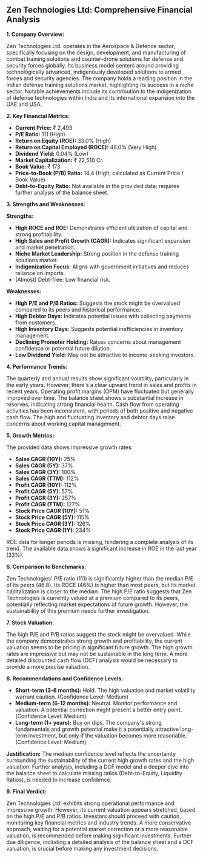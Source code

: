 ## Zen Technologies Ltd: Comprehensive Financial Analysis

**1. Company Overview:**

Zen Technologies Ltd. operates in the Aerospace & Defence sector, specifically focusing on the design, development, and manufacturing of combat training solutions and counter-drone solutions for defense and security forces globally.  Its business model centers around providing technologically advanced, indigenously developed solutions to armed forces and security agencies.  The company holds a leading position in the Indian defense training solutions market, highlighting its success in a niche sector.  Notable achievements include its contribution to the indigenization of defense technologies within India and its international expansion into the UAE and USA.

**2. Key Financial Metrics:**

* **Current Price:** ₹ 2,493
* **P/E Ratio:** 111 (High)
* **Return on Equity (ROE):** 33.0% (High)
* **Return on Capital Employed (ROCE):** 46.0% (Very High)
* **Dividend Yield:** 0.04% (Low)
* **Market Capitalization:** ₹ 22,510 Cr.
* **Book Value:** ₹ 173
* **Price-to-Book (P/B) Ratio:** 14.4 (High, calculated as Current Price / Book Value)
* **Debt-to-Equity Ratio:**  Not available in the provided data; requires further analysis of the balance sheet.


**3. Strengths and Weaknesses:**

**Strengths:**

* **High ROCE and ROE:**  Demonstrates efficient utilization of capital and strong profitability.
* **High Sales and Profit Growth (CAGR):**  Indicates significant expansion and market penetration.
* **Niche Market Leadership:**  Strong position in the defense training solutions market.
* **Indigenization Focus:**  Aligns with government initiatives and reduces reliance on imports.
* (Almost) Debt-free:  Low financial risk.


**Weaknesses:**

* **High P/E and P/B Ratios:** Suggests the stock might be overvalued compared to its peers and historical performance.
* **High Debtor Days:**  Indicates potential issues with collecting payments from customers.
* **High Inventory Days:**  Suggests potential inefficiencies in inventory management.
* **Declining Promoter Holding:**  Raises concerns about management confidence or potential future dilution.
* **Low Dividend Yield:**  May not be attractive to income-seeking investors.


**4. Performance Trends:**

The quarterly and annual results show significant volatility, particularly in the early years. However, there's a clear upward trend in sales and profits in recent years.  Operating profit margins (OPM) have fluctuated but generally improved over time.  The balance sheet shows a substantial increase in reserves, indicating strong financial health.  Cash flow from operating activities has been inconsistent, with periods of both positive and negative cash flow.  The high and fluctuating inventory and debtor days raise concerns about working capital management.

**5. Growth Metrics:**

The provided data shows impressive growth rates:

* **Sales CAGR (10Y):** 25%
* **Sales CAGR (5Y):** 37%
* **Sales CAGR (3Y):** 100%
* **Sales CAGR (TTM):** 112%
* **Profit CAGR (10Y):** 112%
* **Profit CAGR (5Y):** 57%
* **Profit CAGR (3Y):** 257%
* **Profit CAGR (TTM):** 127%
* **Stock Price CAGR (10Y):** 51%
* **Stock Price CAGR (5Y):** 115%
* **Stock Price CAGR (3Y):** 126%
* **Stock Price CAGR (1Y):** 234%

ROE data for longer periods is missing, hindering a complete analysis of its trend.  The available data shows a significant increase in ROE in the last year (33%).

**6. Comparison to Benchmarks:**

Zen Technologies' P/E ratio (111) is significantly higher than the median P/E of its peers (46.8).  Its ROCE (46%) is higher than most peers, but its market capitalization is closer to the median.  The high P/E ratio suggests that Zen Technologies is currently valued at a premium compared to its peers, potentially reflecting market expectations of future growth.  However, the sustainability of this premium needs further investigation.

**7. Stock Valuation:**

The high P/E and P/B ratios suggest the stock might be overvalued. While the company demonstrates strong growth and profitability, the current valuation seems to be pricing in significant future growth.  The high growth rates are impressive but may not be sustainable in the long term.  A more detailed discounted cash flow (DCF) analysis would be necessary to provide a more precise valuation.

**8. Recommendations and Confidence Levels:**

* **Short-term (3-6 months):** Hold.  The high valuation and market volatility warrant caution.  (Confidence Level: Medium)
* **Medium-term (6-12 months):**  Neutral.  Monitor performance and valuation.  A potential correction might present a better entry point. (Confidence Level: Medium)
* **Long-term (1+ years):**  Buy on dips.  The company's strong fundamentals and growth potential make it a potentially attractive long-term investment, but only if the valuation becomes more reasonable. (Confidence Level: Medium)


**Justification:** The medium confidence level reflects the uncertainty surrounding the sustainability of the current high growth rates and the high valuation.  Further analysis, including a DCF model and a deeper dive into the balance sheet to calculate missing ratios (Debt-to-Equity, Liquidity Ratios), is needed to increase confidence.

**9. Final Verdict:**

Zen Technologies Ltd. exhibits strong operational performance and impressive growth. However, its current valuation appears stretched, based on the high P/E and P/B ratios.  Investors should proceed with caution, monitoring key financial metrics and industry trends.  A more conservative approach, waiting for a potential market correction or a more reasonable valuation, is recommended before making significant investments.  Further due diligence, including a detailed analysis of the balance sheet and a DCF valuation, is crucial before making any investment decisions.

